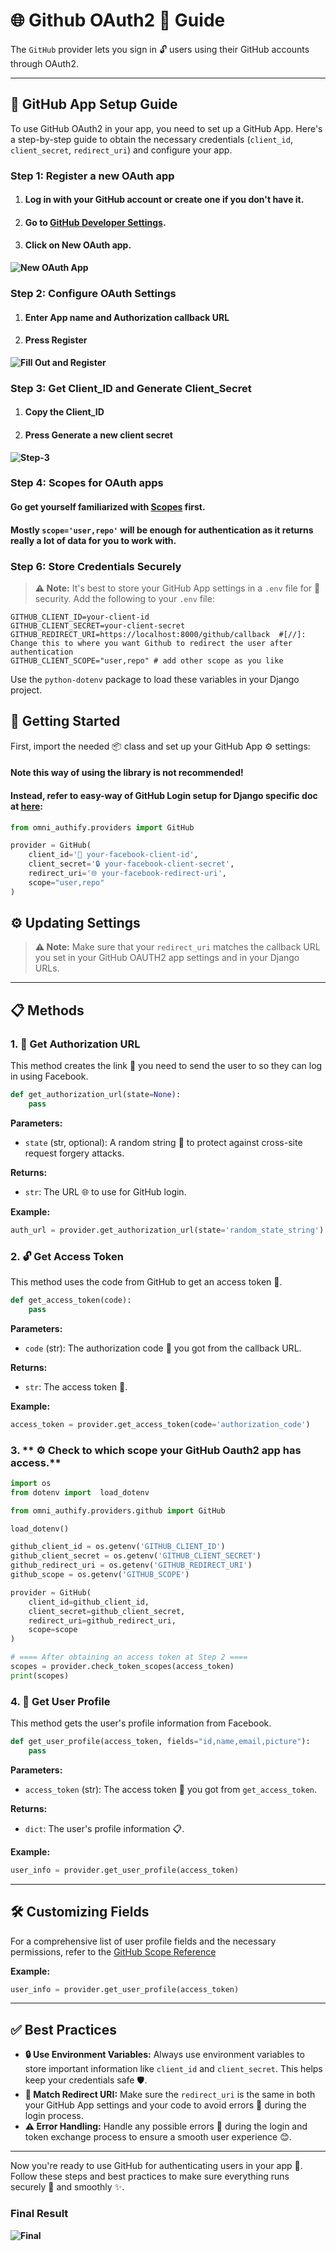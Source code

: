 # 🌐 Github OAuth2 🔑 Guide

The `GitHub` provider lets you sign in 🔓 users using their GitHub accounts through OAuth2.

---

## 🔧 GitHub App Setup Guide

To use GitHub OAuth2 in your app, you need to set up a GitHub App. Here's a step-by-step guide to obtain the necessary 
credentials (`client_id`, `client_secret`, `redirect_uri`) and configure your app.

### Step 1: Register a new OAuth app
1. #### Log in with your GitHub account or create one if you don't have it.
2. #### Go to [GitHub Developer Settings](https://github.com/settings/applications/new).
3. #### Click on New OAuth app.
**![New OAuth App](../images/github/new_auth_app.png)**

### Step 2: Configure OAuth Settings
1. #### Enter App name and Authorization callback URL
2. #### Press **Register**
**![Fill Out and Register](../images/github/oauth_configs.png)**

### Step 3: Get Client_ID and Generate Client_Secret 
1. #### Copy the Client_ID
2. #### Press **Generate a new client secret**
**![Step-3](../images/github/cridentials.png)**

### Step 4: Scopes for OAuth apps
#### Go get yourself familiarized with [Scopes](https://docs.github.com/en/apps/oauth-apps/building-oauth-apps/scopes-for-oauth-apps) first.
#### Mostly ```scope='user,repo'``` will be enough for authentication as it returns really a lot of data for you to work with. 

### Step 6: Store Credentials Securely

> **⚠️ Note:** It's best to store your GitHub App settings in a `.env` file for 🔐 security.
Add the following to your `.env` file:
```env
GITHUB_CLIENT_ID=your-client-id
GITHUB_CLIENT_SECRET=your-client-secret
GITHUB_REDIRECT_URI=https://localhost:8000/github/callback  #[//]: Change this to where you want Github to redirect the user after authentication
GITHUB_CLIENT_SCOPE="user,repo" # add other scope as you like
```
Use the `python-dotenv` package to load these variables in your Django project.



## 🚀 Getting Started

First, import the needed 📦 class and set up your GitHub App ⚙️ settings:

#### Note this way of using the library is not recommended!
#### Instead, refer to easy-way of GitHub Login setup for Django specific doc at **[here](../usage/django.md)**: 
```python
from omni_authify.providers import GitHub 

provider = GitHub(
    client_id='🔑 your-facebook-client-id', 
    client_secret='🔒 your-facebook-client-secret',
    redirect_uri='🌐 your-facebook-redirect-uri',
    scope="user,repo"
)
```

## ⚙️ Updating Settings

> **⚠️ Note:** Make sure that your `redirect_uri` matches the callback URL you set in your GitHub OAUTH2 app 
> settings and in your Django URLs.

---

## 📋 Methods

### 1. 🔗 Get Authorization URL
This method creates the link 🔗 you need to send the user to so they can log in using Facebook.

```python
def get_authorization_url(state=None):
    pass
```

**Parameters:**
- `state` (str, optional): A random string 🔀 to protect against cross-site request forgery attacks.

**Returns:**
- `str`: The URL 🌐 to use for GitHub login.

**Example:**
```python
auth_url = provider.get_authorization_url(state='random_state_string')
```

### 2. 🔓 Get Access Token
This method uses the code from GitHub to get an access token 🔑.

```python
def get_access_token(code):
    pass
```

**Parameters:**
- `code` (str): The authorization code 🔢 you got from the callback URL.

**Returns:**
- `str`: The access token 🔑.

**Example:**
```python
access_token = provider.get_access_token(code='authorization_code')
```

### 3. ** ⚙️ Check to which scope your GitHub Oauth2 app has access.**
```python
import os 
from dotenv import  load_dotenv

from omni_authify.providers.github import GitHub

load_dotenv()

github_client_id = os.getenv('GITHUB_CLIENT_ID')
github_client_secret = os.getenv('GITHUB_CLIENT_SECRET')
github_redirect_uri = os.getenv('GITHUB_REDIRECT_URI')
github_scope = os.getenv('GITHUB_SCOPE')

provider = GitHub(
    client_id=github_client_id,
    client_secret=github_client_secret,
    redirect_uri=github_redirect_uri,
    scope=scope
)

# ==== After obtaining an access token at Step 2 ====
scopes = provider.check_token_scopes(access_token)
print(scopes)
```

### 4. 📄 Get User Profile
This method gets the user's profile information from Facebook.

```python
def get_user_profile(access_token, fields="id,name,email,picture"):
    pass
```

**Parameters:**
- `access_token` (str): The access token 🔑 you got from `get_access_token`.

**Returns:**
- `dict`: The user's profile information 📋.

**Example:**
```python
user_info = provider.get_user_profile(access_token)
```

---

## 🛠️ Customizing Fields

For a comprehensive list of user profile fields and the necessary permissions, refer to the [GitHub Scope Reference](https://docs.github.com/en/apps/oauth-apps/building-oauth-apps/scopes-for-oauth-apps)

**Example:**
```python
user_info = provider.get_user_profile(access_token)
```

---

## ✅ Best Practices
- **🔒 Use Environment Variables:** Always use environment variables to store important information like `client_id` and `client_secret`. This helps keep your credentials safe 🛡️.
- **🔗 Match Redirect URI:** Make sure the `redirect_uri` is the same in both your GitHub App settings and your code to avoid errors 🚫 during the login process.
- **⚠️ Error Handling:** Handle any possible errors 🐞 during the login and token exchange process to ensure a smooth user experience 😊.

---

Now you're ready to use GitHub for authenticating users in your app 🚀. Follow these steps and best practices to make sure everything runs securely 🔐 and smoothly ✨.

### Final Result
**![Final](../images/github/final_result.png)**


